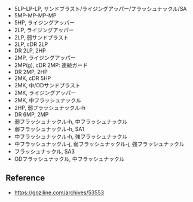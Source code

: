 - 5LP-LP-LP, サンドブラスト/ライジングアッパー/フラッシュナックル/SA
- 5MP-MP-MP-MP
- 5HP, ライジングアッパー
- 2LP, ライジングアッパー
- 2LP, 弱サンドブラスト
- 2LP, cDR 2LP
- DR 2LP, 2HP
- 2MP, ライジングアッパー
- 2MP(g), cDR 2MP: 連続ガード
- DR 2MP, 2HP
- 2MK, cDR 5HP
- 2MK, 中/ODサンドブラスト
- 2MK, ライジングアッパー
- 2MK, 中フラッシュナックル
- 2HP, 弱フラッシュナックル-h
- DR 6MP, 2MP
- 弱フラッシュナックル-h, 中フラッシュナックル
- 弱フラッシュナックル-h, SA1
- 中フラッシュナックル-h, 強フラッシュナックル
- 中フラッシュナックル-j, 弱フラッシュナックル-j, 強フラッシュナックル
- フラッシュナックル, SA3
- ODフラッシュナックル, 中フラッシュナックル

## Reference

- https://goziline.com/archives/53553
